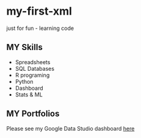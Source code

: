# my-first-xml
just for fun - learning code

## MY Skills

- Spreadsheets
- SQL Databases
- R programing
- Python 
- Dashboard
- Stats & ML


## MY Portfolios

Please see my Google Data Studio dashboard [here](https://github.com/fhanfern/my-first-xml/blob/main/Sale_report2022.pdf)
